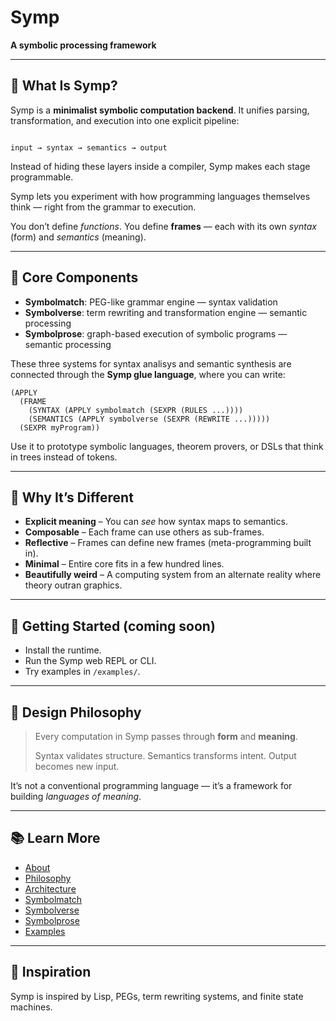 # Symp

**A symbolic processing framework**

---

## 🧩 What Is Symp?

Symp is a **minimalist symbolic computation backend**. It unifies parsing, transformation, and execution into one explicit pipeline:

```

input → syntax → semantics → output

````

Instead of hiding these layers inside a compiler, Symp makes each stage programmable.

Symp lets you experiment with how programming languages themselves think — right from the grammar to execution.

You don’t define *functions*. You define **frames** — each with its own *syntax* (form) and *semantics* (meaning).

---

## 🧠 Core Components

  - **Symbolmatch**: PEG-like grammar engine — syntax validation
  - **Symbolverse**: term rewriting and transformation engine — semantic processing
  - **Symbolprose**: graph-based execution of symbolic programs — semantic processing

These three systems for syntax analisys and semantic synthesis are connected through the **Symp glue language**, where you can write:

```
(APPLY
  (FRAME
    (SYNTAX (APPLY symbolmatch (SEXPR (RULES ...))))
    (SEMANTICS (APPLY symbolverse (SEXPR (REWRITE ...)))))
  (SEXPR myProgram))
```

Use it to prototype symbolic languages, theorem provers, or DSLs that think in trees instead of tokens.

---

## 🔮 Why It’s Different

* **Explicit meaning** – You can *see* how syntax maps to semantics.
* **Composable** – Each frame can use others as sub-frames.
* **Reflective** – Frames can define new frames (meta-programming built in).
* **Minimal** – Entire core fits in a few hundred lines.
* **Beautifully weird** – A computing system from an alternate reality where theory outran graphics.

---

## 🚀 Getting Started (coming soon)

* Install the runtime.
* Run the Symp web REPL or CLI.
* Try examples in `/examples/`.

---

## 🧬 Design Philosophy

> Every computation in Symp passes through **form** and **meaning**.
>
> Syntax validates structure.
> Semantics transforms intent.
> Output becomes new input.

It’s not a conventional programming language — it’s a framework for building *languages of meaning*.

---

## 📚 Learn More

* [About](docs/about.md)
* [Philosophy](docs/philosophy.md)
* [Architecture](docs/architecture.md)
* [Symbolmatch](docs/symbolmatch.md)
* [Symbolverse](docs/symbolverse.md)
* [Symbolprose](docs/symbolprose.md)
* [Examples](docs/examples.md)

---

## 🖤 Inspiration

Symp is inspired by Lisp, PEGs, term rewriting systems, and finite state machines.

